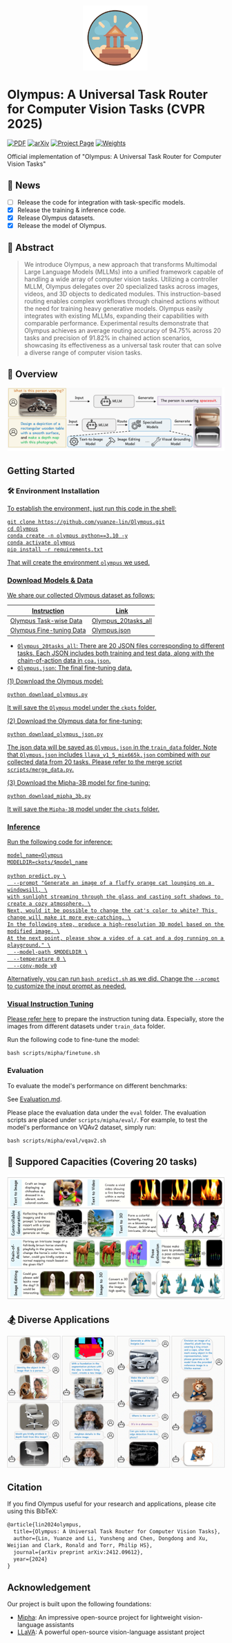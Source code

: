 <p align="center"><img src="https://github.com/yuanze-lin/Olympus/blob/main/asset/olympus.png" alt="icon" width="150" height="150" style="vertical-align:middle; margin-right:5px;" /></p>

# Olympus: A Universal Task Router for Computer Vision Tasks (CVPR 2025) <br /> 

[![PDF](https://img.shields.io/badge/PDF-Download-orange?style=flat-square&logo=adobeacrobatreader&logoColor=white)](https://arxiv.org/pdf/2412.09612)
[![arXiv](https://img.shields.io/badge/arXiv-2412.09612-b31b1b.svg)](https://arxiv.org/pdf/2412.09612) 
[![Project Page](https://img.shields.io/badge/Project%20Page-Visit%20Now-0078D4?style=flat-square&logo=googlechrome&logoColor=white)](https://yuanze-lin.me/Olympus_page/)
[![Weights](https://img.shields.io/badge/%F0%9F%A4%97%20Hugging%20Face-Model-FFD21E)](https://huggingface.co/Yuanze/Olympus)

Official implementation of "Olympus: A Universal Task Router for Computer Vision Tasks" 


## :mega:  News
- [ ] Release the code for integration with task-specific models.
- [x] Release the training & inference code.
- [x] Release Olympus datasets.
- [x] Release the model of Olympus.

## :page_facing_up: Abstract

> We introduce Olympus, a new approach that transforms Multimodal Large Language Models (MLLMs) into a unified framework capable of handling a wide array of computer vision tasks. Utilizing a controller MLLM, Olympus delegates over 20 specialized tasks across images, videos, and 3D objects to dedicated modules. This instruction-based routing enables complex workflows through chained actions without the need for training heavy generative models. Olympus easily integrates with existing MLLMs, expanding their capabilities with comparable performance. Experimental results demonstrate that Olympus achieves an average routing accuracy of 94.75% across 20 tasks and precision of 91.82% in chained action scenarios, showcasing its effectiveness as a universal task router that can solve a diverse range of computer vision tasks.

## :low_brightness: Overview 

![image](https://github.com/yuanze-lin/Olympus/blob/main/asset/overview.png)

  
## Getting Started

### :hammer_and_wrench: Environment Installation <a href="#install" id="install"/>
To establish the environment, just run this code in the shell:
```
git clone https://github.com/yuanze-lin/Olympus.git
cd Olympus
conda create -n olympus python==3.10 -y
conda activate olympus
pip install -r requirements.txt
```
That will create the environment ```olympus``` we used.

### Download Models & Data ###
We share our collected Olympus dataset as follows:

| Instruction    | Link |
|---------|------|
| Olympus Task-wise Data | [Olympus_20tasks_all](https://drive.google.com/drive/folders/1m3FYHarVG8eg7X7cMAC5N5NBG-p0ymw8?usp=drive_link) |
| Olympus Fine-tuning Data | [Olympus.json](https://drive.google.com/file/d/1CMLZLa6hkVN2K1ebCcJEOaFGc2cLeLQ7/view?usp=sharing) |

- ```Olympus_20tasks_all```: There are 20 JSON files corresponding to different tasks. Each JSON includes both training and test data, along with the chain-of-action data in ```coa.json```.
- ```Olympus.json```: The final fine-tuning data.


(1) Download the Olympus model:
```
python download_olympus.py
```
It will save the ```Olympus``` model under the ```ckpts``` folder.

(2) Download the Olympus data for fine-tuning:
```
python download_olympus_json.py
```
The json data will be saved as ```Olympus.json``` in the ```train_data``` folder. Note that ```Olympus.json``` includes ```llava_v1_5_mix665k.json``` combined with our collected data from 20 tasks.
Please refer to the merge script ```scripts/merge_data.py```.

(3) Download the Mipha-3B model for fine-tuning:
```
python download_mipha_3b.py
```
It will save the ```Mipha-3B``` model under the ```ckpts``` folder.

### Inference

Run the following code for inference: 
```
model_name=Olympus
MODELDIR=ckpts/$model_name

python predict.py \
  --prompt "Generate an image of a fluffy orange cat lounging on a windowsill, \
with sunlight streaming through the glass and casting soft shadows to create a cozy atmosphere. \
Next, would it be possible to change the cat's color to white? This change will make it more eye-catching. \
In the following step, produce a high-resolution 3D model based on the modified image. \
At the next point, please show a video of a cat and a dog running on a playground." \
  --model-path $MODELDIR \
  --temperature 0 \
  --conv-mode v0
```
Alternatively, you can run ```bash predict.sh``` as we did. Change the ```--prompt``` to customize the input prompt as needed.

### Visual Instruction Tuning
Please refer [here](https://github.com/haotian-liu/LLaVA/blob/9a26bd1435b4ac42c282757f2c16d34226575e96/README.md#visual-instruction-tuning) to prepare the instruction tuning data. Especially, store the images from different datasets under ```train_data``` folder.

Run the following code to fine-tune the model: 
```
bash scripts/mipha/finetune.sh
```

### Evaluation
To evaluate the model's performance on different benchmarks:

See [Evaluation.md](https://github.com/haotian-liu/LLaVA/blob/main/docs/Evaluation.md).

Please place the evaluation data under the ```eval``` folder. The evaluation scripts are placed under ```scripts/mipha/eval/```.
For example, to test the model's performance on VQAv2 dataset, simply run:

```
bash scripts/mipha/eval/vqav2.sh
```

## :crystal_ball: Suppored Capacities (Covering 20 tasks)

![image](https://github.com/yuanze-lin/Olympus/blob/main/asset/capacities.png)


## :snowboarder: Diverse Applications

![image](https://github.com/yuanze-lin/Olympus/blob/main/asset/application.png)

## Citation

If you find Olympus useful for your research and applications, please cite using this BibTeX:

```
@article{lin2024olympus,
  title={Olympus: A Universal Task Router for Computer Vision Tasks},
  author={Lin, Yuanze and Li, Yunsheng and Chen, Dongdong and Xu, Weijian and Clark, Ronald and Torr, Philip HS},
  journal={arXiv preprint arXiv:2412.09612},
  year={2024}
}
```

## Acknowledgement
Our project is built upon the following foundations:

- [Mipha](https://github.com/xmoanvaf/llava-phi): An impressive open-source project for lightweight vision-language assistants
- [LLaVA](https://github.com/haotian-liu/LLaVA): A powerful open-source vision-language assistant project
